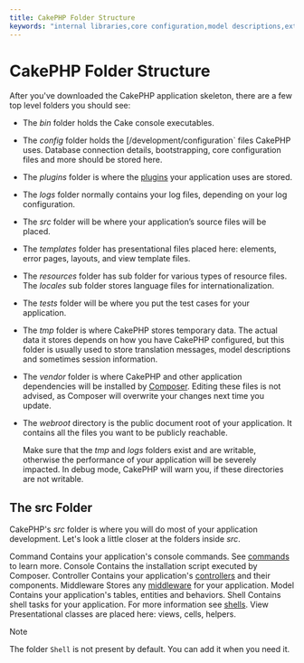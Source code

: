 ```yaml
---
title: CakePHP Folder Structure
keywords: "internal libraries,core configuration,model descriptions,external vendors,connection details,folder structure,party libraries,personal commitment,database connection,internationalization,configuration files,folders,application development,readme,lib,configured,logs,config,third party,cakephp"
---
```


# CakePHP Folder Structure

After you've downloaded the CakePHP application skeleton, there are a few top
level folders you should see:

- The *bin* folder holds the Cake console executables.
- The *config* folder holds the [/development/configuration` files
  CakePHP uses. Database connection details, bootstrapping, core configuration files
  and more should be stored here.
- The *plugins* folder is where the [plugins](../plugins.md) your application uses are stored.
- The *logs* folder normally contains your log files, depending on your log
  configuration.
- The *src* folder will be where your application’s source files will be placed.
- The *templates* folder has presentational files placed here:
  elements, error pages, layouts, and view template files.
- The *resources* folder has sub folder for various types of resource files.
  The *locales* sub folder stores language files for internationalization.
- The *tests* folder will be where you put the test cases for your application.
- The *tmp* folder is where CakePHP stores temporary data. The actual data it
  stores depends on how you have CakePHP configured, but this folder
  is usually used to store translation messages, model descriptions and sometimes
  session information.
- The *vendor* folder is where CakePHP and other application dependencies will
  be installed by [Composer](https://getcomposer.org). Editing these files is not
  advised, as Composer will overwrite your changes next time you update.
- The *webroot* directory is the public document root of your application. It
  contains all the files you want to be publicly reachable.

  Make sure that the *tmp* and *logs* folders exist and are writable,
  otherwise the performance of your application will be severely
  impacted. In debug mode, CakePHP will warn you, if these directories are not
  writable.

## The src Folder

CakePHP's *src* folder is where you will do most of your application
development. Let's look a little closer at the folders inside
*src*.

Command
Contains your application's console commands. See
[commands](../console-commands/commands.md) to learn more.
Console
Contains the installation script executed by Composer.
Controller
Contains your application's [controllers](../controllers.md) and their components.
Middleware
Stores any [middleware](../controllers/middleware.md) for your application.
Model
Contains your application's tables, entities and behaviors.
Shell
Contains shell tasks for your application.
For more information see [shells](../console-commands/shells.md).
View
Presentational classes are placed here: views, cells, helpers.

> [!NOTE]
> The folder `Shell` is not present by default.
> You can add it when you need it.
>